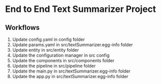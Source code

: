 # End to End Text Summarizer Project

## Workflows

1. Update config.yaml in config folder
2. Update params.yaml in src/textSummarizer.egg-info folder
3. Update entity in src/entity folder
4. Update the configuration manager in src config
5. Update the components in src/components folder
6. Update the pipeline in src/pipeline folder
7. Update the main.py in src/textSummarizer.egg-info folder
8. Update the app.py in src/textSummarizer.egg-info folder


